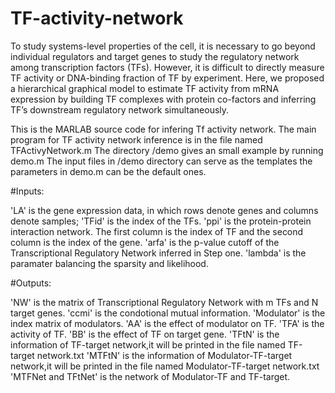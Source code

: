 # TF-activity-network
To study systems-level properties of the cell, it is necessary to go beyond individual regulators and target genes to study the regulatory network among transcription factors (TFs). However, it is difficult to directly measure TF activity or DNA-binding fraction of TF by experiment. Here, we proposed a hierarchical graphical model to estimate TF activity from mRNA expression by building TF complexes with protein co-factors and inferring TF’s downstream regulatory network simultaneously. 


This is the MARLAB source code for infering Tf activity network. 
The main program for TF activity network inference is in the file named TFActivyNetwork.m
The directory /demo gives an small example by running demo.m 
The input files in /demo directory can serve as the templates the parameters in demo.m can be the default ones.


#Inputs:

'LA' is the gene expression data, in which rows denote genes and columns denote samples;
'TFid' is the index of the TFs.
'ppi' is the protein-protein interaction network. The first column is the index of TF and the second column is the index of the gene.
'arfa' is the p-value cutoff of the Transcriptional Regulatory Network inferred in Step one.
'lambda' is the paramater balancing the sparsity and likelihood.

#Outputs:

'NW' is the matrix of Transcriptional Regulatory Network with m TFs and N target genes.
'ccmi' is the condotional mutual information.
'Modulator' is the index matrix of modulators.
'AA' is the effect of modulator on TF.
'TFA' is the activity of TF.
'BB' is the effect of TF on target gene.
'TFtN' is the information of TF-target network,it will be printed in the file named TF-target network.txt
'MTFtN' is the information of Modulator-TF-target network,it will be printed in the file named Modulator-TF-target network.txt
'MTFNet and TFtNet' is the network of Modulator-TF and TF-target.
